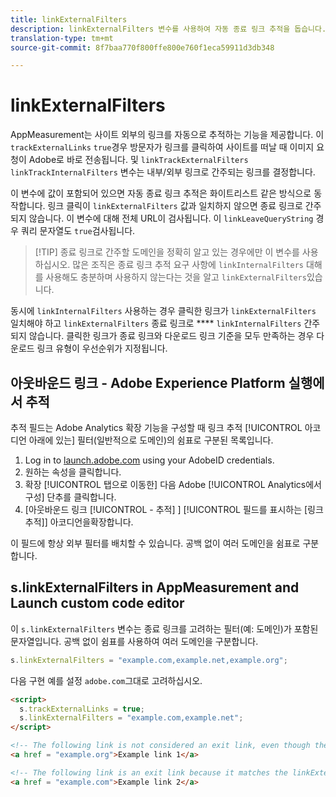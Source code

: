 ```yaml
---
title: linkExternalFilters
description: linkExternalFilters 변수를 사용하여 자동 종료 링크 추적을 돕습니다.
translation-type: tm+mt
source-git-commit: 8f7baa770f800ffe800e760f1eca59911d3db348

---
```



# linkExternalFilters

AppMeasurement는 사이트 외부의 링크를 자동으로 추적하는 기능을 제공합니다. 이 `trackExternalLinks` `true`경우 방문자가 링크를 클릭하여 사이트를 떠날 때 이미지 요청이 Adobe로 바로 전송됩니다. 및 `linkTrackExternalFilters` `linkTrackInternalFilters` 변수는 내부/외부 링크로 간주되는 링크를 결정합니다.

이 변수에 값이 포함되어 있으면 자동 종료 링크 추적은 화이트리스트 같은 방식으로 동작합니다. 링크 클릭이 `linkExternalFilters` 값과 일치하지 않으면 종료 링크로 간주되지 않습니다. 이 변수에 대해 전체 URL이 검사됩니다. 이 `linkLeaveQueryString` 경우 쿼리 문자열도 `true`검사됩니다.

> [!TIP] 종료 링크로 간주할 도메인을 정확히 알고 있는 경우에만 이 변수를 사용하십시오. 많은 조직은 종료 링크 추적 요구 사항에 `linkInternalFilters` 대해 를 사용해도 충분하며 사용하지 않는다는 것을 알고 `linkExternalFilters`있습니다.

동시에 `linkInternalFilters` 사용하는 경우 클릭한 링크가 `linkExternalFilters` 일치해야 하고 `linkExternalFilters` 종료 링크로 **** `linkInternalFilters` 간주되지 않습니다. 클릭한 링크가 종료 링크와 다운로드 링크 기준을 모두 만족하는 경우 다운로드 링크 유형이 우선순위가 지정됩니다.

## 아웃바운드 링크 - Adobe Experience Platform 실행에서 추적

추적 필드는 Adobe Analytics 확장 기능을 구성할 때 링크 추적 [!UICONTROL 아코디언 아래에 있는] 필터(일반적으로 도메인)의 쉼표로 구분된 목록입니다.

1. Log in to [launch.adobe.com](https://launch.adobe.com) using your AdobeID credentials.
2. 원하는 속성을 클릭합니다.
3. 확장 [!UICONTROL 탭으로 이동한] 다음 Adobe [!UICONTROL Analytics에서 구성] 단추를 클릭합니다.
4. [아웃바운드 링크 [!UICONTROL - 추적] ] [!UICONTROL 필드를 표시하는 [링크 추적]] 아코디언을확장합니다.

이 필드에 항상 외부 필터를 배치할 수 있습니다. 공백 없이 여러 도메인을 쉼표로 구분합니다.

## s.linkExternalFilters in AppMeasurement and Launch custom code editor

이 `s.linkExternalFilters` 변수는 종료 링크를 고려하는 필터(예: 도메인)가 포함된 문자열입니다. 공백 없이 쉼표를 사용하여 여러 도메인을 구분합니다.

```js
s.linkExternalFilters = "example.com,example.net,example.org";
```

다음 구현 예를 설정 `adobe.com`그대로 고려하십시오.

```html
<script>
  s.trackExternalLinks = true;
  s.linkExternalFilters = "example.com,example.net";
</script>

<!-- The following link is not considered an exit link, even though the link is outside adobe.com -->
<a href = "example.org">Example link 1</a>

<!-- The following link is an exit link because it matches the linkExternalFilters whitelist -->
<a href = "example.com">Example link 2</a>
```
